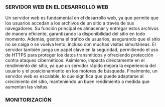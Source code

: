 ### SERVIDOR WEB EN EL DESARROLLO WEB
Un servidor web es fundamental en el desarrollo web, ya que permite que los usuarios accedan a los archivos de un sitio a través de sus navegadores. Su función principal es almacenar y entregar estos archivos de manera eficiente, garantizando la disponibilidad del sitio en todo momento. Además, gestiona el tráfico de usuarios, asegurando que el sitio no se caiga o se vuelva lento, incluso con muchas visitas simultáneas.
El servidor también juega un papel clave en la seguridad, permitiendo el uso de HTTPS para proteger los datos transmitidos y ofreciendo protección contra ataques cibernéticos. Asimismo, impacta directamente en el rendimiento del sitio, ya que un servidor rápido mejora la experiencia del usuario y el posicionamiento en los motores de búsqueda. Finalmente, un servidor web es escalable, lo que significa que puede adaptarse al crecimiento del sitio, manteniendo un buen rendimiento a medida que aumentan las visitas.

### MONITORIZACIÓN

